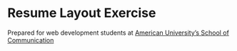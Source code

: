 # Resume Layout Exercise

Prepared for web development students at [American University’s School of Communication](http://www.american.edu/soc/)